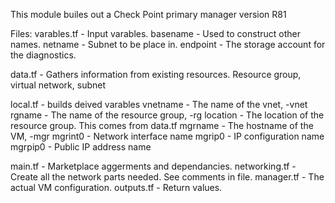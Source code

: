 This module builes out a Check Point primary manager version R81

Files:
  varables.tf - Input varables.
    basename - Used to construct other names.
    netname - Subnet to be place in.
    endpoint - The storage account for the diagnostics.

  data.tf - Gathers information from existing resources.
    Resource group, virtual network, subnet

  local.tf - builds deived varables
    vnetname - The name of the vnet, <basename>-vnet
    rgname - The name of the resource group, <basename>-rg
    location - The location of the resource group. This comes from data.tf
    mgrname - The hostname of the VM, <basename>-mgr
    mgrint0 - Network interface name
    mgrip0 - IP configuration name
    mgrpip0 - Public IP address name

  main.tf - Marketplace aggerments and dependancies. 
  networking.tf - Create all the network parts needed. See comments in file.
  manager.tf - The actual VM configuration. 
  outputs.tf - Return values.